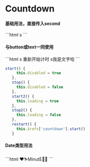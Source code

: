 # Countdown

#### 基础用法，直接传入second
<countdown-second></countdown-second>

<code-code>
 ```html
<ui-countdown :second="30">s</ui-countdown>
 ```
</code-code>

#### 与button或text一同使用
<countdown-second2></countdown-second2>

<code-code>
 ```html
<ui-button :disabled="disabled">
      <ui-countdown ref="countdown" :second="30" @start="start" @stop="stop">s</ui-countdown>
    </ui-button>
    <ui-button @click.native="restart">重新开始计时</ui-button>
    <span v-ui-loading="loading"><ui-countdown ref="countdown2" :second="10" @start="start2" @stop="stop2">s</ui-countdown>我是文字哈</span>
 ```

 ```js
 start() {
      this.disabled = true
    },
    stop() {
      this.disabled = false
    },
    start2() {
      this.loading = true
    },
    stop2() {
      this.loading = false
    },
    restart() {
      this.$refs['countdown'].start()
    }
 ```
</code-code>


#### Date类型用法
<countdown-second3></countdown-second3>

<code-code>
 ```html
<ui-countdown :date="new Date('2020-2-20 11:22:33')" :delay="10"></ui-countdown>
<ui-countdown :date="new Date('2020-2-20 11:22:33')" :delay="10"><span slot="day">❤️</span><span slot="hour">⛷️</span><span slot="minute">MinutE</span><span slot="second">💌</span><span slot="ms">🌰</span>  </ui-countdown>
<ui-countdown date="2020-2-20 11:22:33:000" :show-ms="false" :show-hours="false"></ui-countdown>
<ui-countdown :date="new Date('2020-2-20 11:22:33:000')"  :show-ms="false" theme="card"></ui-countdown>
 ```
</code-code>